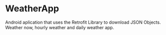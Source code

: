 # WeatherApp
Android aplication that uses the Retrofit Library to download JSON Objects. Weather now, hourly weather and daily weather app.
